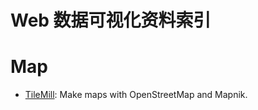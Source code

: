 
# Web 数据可视化资料索引


# Map

- [TileMill](https://github.com/tilemill-project/tilemill): Make maps with OpenStreetMap and Mapnik.